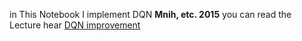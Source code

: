 
in This Notebook I implement DQN **Mnih, etc. 2015** you can read the Lecture hear [DQN improvement](https://medium.com/@khalil.hennara.247/improvement-on-deep-q-learning-c1701886698)
